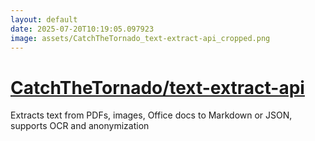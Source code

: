 ```yaml
---
layout: default
date: 2025-07-20T10:19:05.097923
image: assets/CatchTheTornado_text-extract-api_cropped.png
---
```


# [CatchTheTornado/text-extract-api](https://github.com/CatchTheTornado/text-extract-api)

Extracts text from PDFs, images, Office docs to Markdown or JSON, supports OCR and anonymization
